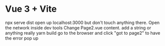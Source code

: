 # Vue 3 + Vite

npx serve dist
open up localhost:3000 but don't touch anything there.
Open the network inside dev tools
Change Page2.vue content. add a string or anything really
yarn build
go to the browser and click "got to page2" to have the error pop up

